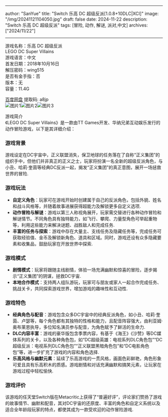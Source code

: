 
---
author: "SanYue"
title: "Switch 乐高 DC 超级反派[1.0.8+10DLC|XCI]"
image: "/img/20241121104050.jpg"
draft: false
date: 2024-11-22
description: "Switch 乐高 DC 超级反派"
tags: [冒险, 动作, 解谜, 派对,中文]
archives: ["2024/11/22"]

---

游戏名称：乐高 DC 超级反派   
LEGO DC Super Villains     
游戏语言：中文  
首发日期：2018年10月16日  
解压密码：wing515  
是否有金手指：否  
版本：无   
容量：11.4G

[百度网盘](https://pan.baidu.com/s/1NQ-M39Z5WozmNj70-wRKQQ) 提取码: a8jp  
![图片1](/img/20241121171127.png)![图片2](/img/20241121171110.png)![图片3](/img/20241121171045.png)  

游戏简介  
《LEGO DC Super Villains》是一款由TT Games开发、华纳兄弟互动娱乐发行的动作冒险游戏，以下是其详细介绍：

### 游戏背景
游戏设定在DC宇宙中，正义联盟消失，保卫地球的任务落在了自称“正义集团”的组织手中，但他们并非真正的正义之士，玩家将扮演一名全新的超级反派角色，与小丑、哈莉·奎茵等经典DC反派一起，揭发“正义集团”的真正意图，展开一场拯救世界的冒险.

### 游戏玩法
- **自定义角色**：玩家可在游戏开始时创建属于自己的反派角色，包括外貌、姓名和战斗风格等，并随着故事进展获得超能力及解锁更多自定义选项.
- **动作冒险与解谜**：游戏以第三人称视角展开，玩家需交替进行各种动作冒险和解谜情节。不同角色具有独特能力，如飞行、攀爬、力量型角色可举起重物等，利用这些能力来解决谜题、战胜敌人和完成任务.
- **丰富的任务与探索**：游戏中存在大量主、支线任务及隐藏任务等，完成任务可获取经验值、金币及解锁新角色、道具和区域。同时，游戏还设有众多隐藏要素和收集品，鼓励玩家在开放世界中探索.

### 游戏模式
- **剧情模式**：玩家将跟随主线剧情，体验一场充满幽默和惊喜的冒险，逐步揭示“正义集团”的阴谋，拯救DC宇宙.
- **本地合作模式**：支持两人组队游玩，玩家可与朋友或家人一起合作完成任务、挑战关卡，共同探索游戏世界，增加游戏的趣味性和互动性.

### 游戏特色
- **经典角色与配音**：游戏包含众多DC宇宙中的经典反派角色，如小丑、哈莉·奎茵、卢瑟等，每个角色都有其独特的性格和能力，且配音阵容强大，由利亚姆·奥布莱恩执导，多位知名演员参与配音，为角色赋予了鲜活的生命力.
- **DLC内容丰富**：游戏的豪华版包含季票内容，有基于《海王》《沙赞》等DC媒体系列的关卡，以及各种角色包，如“DC超级英雄：电视系列DLC角色包”“DC超级反派：电视系列DLC角色包”“正义联盟黑暗角色包”和“DC电影角色包”等，进一步扩充了游戏的内容和角色选择.
- **乐高风格与幽默元素**：延续了乐高游戏的一贯风格，画面色彩鲜艳，角色形象可爱且具有乐高积木的质感。游戏剧情和对话充满幽默和搞笑元素，让玩家在游戏过程中轻松愉快.

### 游戏评价
该游戏的任天堂Switch版在Metacritic上获得了“普遍好评”，评论家们赞扬了游戏的故事情节、幽默和配音，其对DC宇宙的还原度、丰富的角色和自定义系统以及适合全年龄段玩家的特点，都使其成为一款受欢迎的动作冒险游戏.
 
